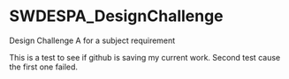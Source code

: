 # SWDESPA_DesignChallenge
Design Challenge A for a subject requirement

This is a test to see if github is saving my current work.
Second test cause the first one failed.
